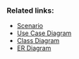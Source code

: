### Related links:

+ [Scenario](scenarios/SCENARIO.md)
+ [Use Case Diagram](use%20case%20diagram/)
+ [Class Diagram](class%20diagram/)
+ [ER Diagram](ER%20diagram/)
